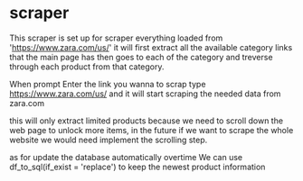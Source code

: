 # scraper
This scraper is set up for scraper everything loaded from 'https://www.zara.com/us/' it will first extract all the available category links that the 
main page has then goes to each of the category and treverse through each product from that category. 

When prompt Enter the link you wanna to scrap type https://www.zara.com/us/ and it will start scraping the needed data from zara.com

this will only extract limited products because we need to scroll down the web page to unlock more items, in the future if we want to scrape the 
whole website we would need implement the scrolling step.

as for update the database automatically overtime We can use df_to_sql(if_exist = 'replace') to keep the newest product information
